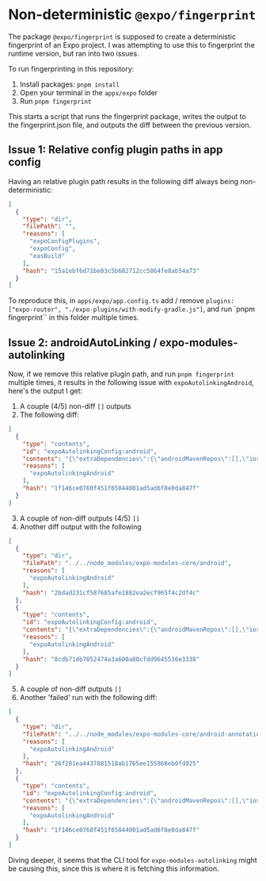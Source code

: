 # Non-deterministic `@expo/fingerprint`

The package `@expo/fingerprint` is supposed to create a deterministic fingerprint of an Expo project. I was attempting to use this to fingerprint the runtime version, but ran into two issues.

To run fingerprinting in this repository:

1. Install packages: `pnpm install`
2. Open your terminal in the `apps/expo` folder
3. Run `pnpm fingerprint`

This starts a script that runs the fingerprint package, writes the output to the fingerprint.json file, and outputs the diff between the previous version.

## Issue 1: Relative config plugin paths in app config
Having an relative plugin path results in the following diff always being non-deterministic:

```json
[
  {
    "type": "dir",
    "filePath": "",
    "reasons": [
      "expoConfigPlugins",
      "expoConfig",
      "easBuild"
    ],
    "hash": "15a1ebf6d71be03c5b682712cc5864fe8ab54a73"
  }
]
```

To reproduce this, in `apps/expo/app.config.ts` add / remove `plugins: ["expo-router", "./expo-plugins/with-modify-gradle.js"]`, and run `pnpm fingerprint`` in this folder multiple times.

## Issue 2: androidAutoLinking / expo-modules-autolinking

Now, if we remove this relative plugin path, and run `pnpm fingerprint` multiple times, it results in the following issue with `expoAutolinkingAndroid`, here's the output I get:

1. A couple (4/5) non-diff `[]` outputs
2. The following diff:
```json
[
  {
    "type": "contents",
    "id": "expoAutolinkingConfig:android",
    "contents": "{\"extraDependencies\":{\"androidMavenRepos\":[],\"iosPods\":{}},\"modules\":[{\"packageName\":\"expo\",\"packageVersion\":\"49.0.7\",\"projects\":[{\"name\":\"expo\",\"sourceDir\":\"../../node_modules/expo/android\"}],\"modules\":[]},{\"packageName\":\"expo-application\",\"packageVersion\":\"5.3.0\",\"projects\":[{\"name\":\"expo-application\",\"sourceDir\":\"../../node_modules/expo-application/android\"}],\"modules\":[]},{\"packageName\":\"expo-constants\",\"packageVersion\":\"14.4.2\",\"projects\":[{\"name\":\"expo-constants\",\"sourceDir\":\"../../node_modules/expo-constants/android\"}],\"modules\":[\"expo.modules.constants.ConstantsModule\"]},{\"packageName\":\"expo-file-system\",\"packageVersion\":\"15.4.3\",\"projects\":[{\"name\":\"expo-file-system\",\"sourceDir\":\"../../node_modules/expo-file-system/android\"}],\"modules\":[\"expo.modules.filesystem.FileSystemModule\"]},{\"packageName\":\"expo-font\",\"packageVersion\":\"11.4.0\",\"projects\":[{\"name\":\"expo-font\",\"sourceDir\":\"../../node_modules/expo-font/android\"}],\"modules\":[]},{\"packageName\":\"expo-keep-awake\",\"packageVersion\":\"12.3.0\",\"projects\":[{\"name\":\"expo-keep-awake\",\"sourceDir\":\"../../node_modules/expo-keep-awake/android\"}],\"modules\":[]},{\"packageName\":\"expo-modules-core\",\"packageVersion\":\"1.5.9\",\"projects\":[{\"name\":\"expo-modules-core\",\"sourceDir\":\"../../node_modules/expo-modules-core/android\"},{\"name\":\"expo-modules-core$android-annotation\",\"sourceDir\":\"../../node_modules/expo-modules-core/android-annotation\"},{\"name\":\"expo-modules-core$android-annotation-processor\",\"sourceDir\":\"../../node_modules/expo-modules-core/android-annotation-processor\"}],\"modules\":[]},{\"packageName\":\"expo-splash-screen\",\"packageVersion\":\"0.20.5\",\"projects\":[{\"name\":\"expo-splash-screen\",\"sourceDir\":\"../../node_modules/expo-splash-screen/android\"}],\"modules\":[\"expo.modules.splashscreen.SplashScreenModule\"]}]}",
    "reasons": [
      "expoAutolinkingAndroid"
    ],
    "hash": "1f146ce0760f451f65844001ad5ad6f8e0da847f"
  }
]
```
3. A couple of non-diff outputs (4/5) `[]`
4. Another diff output with the following
```json
[
  {
    "type": "dir",
    "filePath": "../../node_modules/expo-modules-core/android",
    "reasons": [
      "expoAutolinkingAndroid"
    ],
    "hash": "2bdad231cf587685afe1882ea2ecf965f4c2df4c"
  },
  {
    "type": "contents",
    "id": "expoAutolinkingConfig:android",
    "contents": "{\"extraDependencies\":{\"androidMavenRepos\":[],\"iosPods\":{}},\"modules\":[{\"packageName\":\"expo\",\"packageVersion\":\"49.0.7\",\"projects\":[{\"name\":\"expo\",\"sourceDir\":\"../../node_modules/expo/android\"}],\"modules\":[]},{\"packageName\":\"expo-application\",\"packageVersion\":\"5.3.0\",\"projects\":[{\"name\":\"expo-application\",\"sourceDir\":\"../../node_modules/expo-application/android\"}],\"modules\":[]},{\"packageName\":\"expo-constants\",\"packageVersion\":\"14.4.2\",\"projects\":[{\"name\":\"expo-constants\",\"sourceDir\":\"../../node_modules/expo-constants/android\"}],\"modules\":[\"expo.modules.constants.ConstantsModule\"]},{\"packageName\":\"expo-file-system\",\"packageVersion\":\"15.4.3\",\"projects\":[{\"name\":\"expo-file-system\",\"sourceDir\":\"../../node_modules/expo-file-system/android\"}],\"modules\":[\"expo.modules.filesystem.FileSystemModule\"]},{\"packageName\":\"expo-font\",\"packageVersion\":\"11.4.0\",\"projects\":[{\"name\":\"expo-font\",\"sourceDir\":\"../../node_modules/expo-font/android\"}],\"modules\":[]},{\"packageName\":\"expo-keep-awake\",\"packageVersion\":\"12.3.0\",\"projects\":[{\"name\":\"expo-keep-awake\",\"sourceDir\":\"../../node_modules/expo-keep-awake/android\"}],\"modules\":[]},{\"packageName\":\"expo-modules-core\",\"packageVersion\":\"1.5.9\",\"projects\":[{\"name\":\"expo-modules-core$android-annotation\",\"sourceDir\":\"../../node_modules/expo-modules-core/android-annotation\"},{\"name\":\"expo-modules-core\",\"sourceDir\":\"../../node_modules/expo-modules-core/android\"},{\"name\":\"expo-modules-core$android-annotation-processor\",\"sourceDir\":\"../../node_modules/expo-modules-core/android-annotation-processor\"}],\"modules\":[]},{\"packageName\":\"expo-splash-screen\",\"packageVersion\":\"0.20.5\",\"projects\":[{\"name\":\"expo-splash-screen\",\"sourceDir\":\"../../node_modules/expo-splash-screen/android\"}],\"modules\":[\"expo.modules.splashscreen.SplashScreenModule\"]}]}",
    "reasons": [
      "expoAutolinkingAndroid"
    ],
    "hash": "8cdb71db7052474a3a600a80cfdd9645536e3338"
  }
]
```
5. A couple of non-diff outputs `[]`
6. Another 'failed' run with the following diff:
```json
[
  {
    "type": "dir",
    "filePath": "../../node_modules/expo-modules-core/android-annotation",
    "reasons": [
      "expoAutolinkingAndroid"
    ],
    "hash": "26f281ea4437881518ab1765ee155868eb0fd925"
  },
  {
    "type": "contents",
    "id": "expoAutolinkingConfig:android",
    "contents": "{\"extraDependencies\":{\"androidMavenRepos\":[],\"iosPods\":{}},\"modules\":[{\"packageName\":\"expo\",\"packageVersion\":\"49.0.7\",\"projects\":[{\"name\":\"expo\",\"sourceDir\":\"../../node_modules/expo/android\"}],\"modules\":[]},{\"packageName\":\"expo-application\",\"packageVersion\":\"5.3.0\",\"projects\":[{\"name\":\"expo-application\",\"sourceDir\":\"../../node_modules/expo-application/android\"}],\"modules\":[]},{\"packageName\":\"expo-constants\",\"packageVersion\":\"14.4.2\",\"projects\":[{\"name\":\"expo-constants\",\"sourceDir\":\"../../node_modules/expo-constants/android\"}],\"modules\":[\"expo.modules.constants.ConstantsModule\"]},{\"packageName\":\"expo-file-system\",\"packageVersion\":\"15.4.3\",\"projects\":[{\"name\":\"expo-file-system\",\"sourceDir\":\"../../node_modules/expo-file-system/android\"}],\"modules\":[\"expo.modules.filesystem.FileSystemModule\"]},{\"packageName\":\"expo-font\",\"packageVersion\":\"11.4.0\",\"projects\":[{\"name\":\"expo-font\",\"sourceDir\":\"../../node_modules/expo-font/android\"}],\"modules\":[]},{\"packageName\":\"expo-keep-awake\",\"packageVersion\":\"12.3.0\",\"projects\":[{\"name\":\"expo-keep-awake\",\"sourceDir\":\"../../node_modules/expo-keep-awake/android\"}],\"modules\":[]},{\"packageName\":\"expo-modules-core\",\"packageVersion\":\"1.5.9\",\"projects\":[{\"name\":\"expo-modules-core\",\"sourceDir\":\"../../node_modules/expo-modules-core/android\"},{\"name\":\"expo-modules-core$android-annotation\",\"sourceDir\":\"../../node_modules/expo-modules-core/android-annotation\"},{\"name\":\"expo-modules-core$android-annotation-processor\",\"sourceDir\":\"../../node_modules/expo-modules-core/android-annotation-processor\"}],\"modules\":[]},{\"packageName\":\"expo-splash-screen\",\"packageVersion\":\"0.20.5\",\"projects\":[{\"name\":\"expo-splash-screen\",\"sourceDir\":\"../../node_modules/expo-splash-screen/android\"}],\"modules\":[\"expo.modules.splashscreen.SplashScreenModule\"]}]}",
    "reasons": [
      "expoAutolinkingAndroid"
    ],
    "hash": "1f146ce0760f451f65844001ad5ad6f8e0da847f"
  }
]
```

Diving deeper, it seems that the CLI tool for `expo-modules-autolinking` might be causing this, since this is where it is fetching this information.